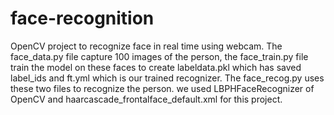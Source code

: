 # face-recognition
OpenCV project to recognize face in real time using webcam.
The face_data.py file capture 100 images of the person, the face_train.py file train the model on these faces
to create labeldata.pkl which has saved label_ids and ft.yml which is our trained recognizer. The face_recog.py uses
these two files to recognize the person.
we used LBPHFaceRecognizer of OpenCV and haarcascade_frontalface_default.xml for this project.  
